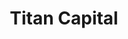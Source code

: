 ---
layout: firm_page
title: "Titan Capital"
id: "titancapital.vc"
permalink: "/titancapitaltitancapital.vc/"
website: "https://www.titancapital.vc"
offices: "Gurgaon (India)"
investment_stages: "Seed, Series A"
portfolio_companies: "Ola, Urban Company, Mamaearth, Razorpay, Ofbusiness, Shadowfax, Credgenics, Giva, Zoplar, True Diamond, Convin, Kindlife, Boba Bhai, Karban, ClickPost, Pepper Content, Yellow.ai, Zouk"
portfolio_link: "https://www.titancapital.vc/portfolio/"
investment_markets: "Consumer internet, direct to consumer brands, SaaS, Fintech, HealthTech, Consumer Brand, B2B Services, Consumer Tech, Web3"
founded_year: "2011"
description: "Titan Capital invests behind world-class entrepreneurs looking to create wide-scale positive impact on India and the world. They are an operator-led early-stage capital firm known for fast investment decisions and strong founder support."
linkedin: "https://linkedin.com/company/titan-capital-vc/"
twitter: "https://twitter.com/TitanCapitalVC"
instagram: ""
team_page: "https://www.titancapital.vc/team/"
investor_type: "Venture Capital"
crunchbase: "https://www.crunchbase.com/organization/titan-capital"
pitchbook: "https://pitchbook.com/profiles/investor/66331-09"

# SEO Optimization
meta_title: "Titan Capital - VC Firm - projectstartups.com"
meta_description: "Titan Capital, Titan Capital invests behind world-class entrepreneurs looking to create wide-scale positive impact on India and the world. They are an operator-led e..."
meta_keywords: "Titan Capital, Consumer internet, direct to consumer brands, SaaS, Fintech, HealthTech, Consumer Brand, B2B Services, Consumer Tech, Web3, VC firm, venture capital, startup investor, projectstartups.com"
canonical_url: "https://vc.projectstartups.com/titancapitaltitancapital.vc/"
---